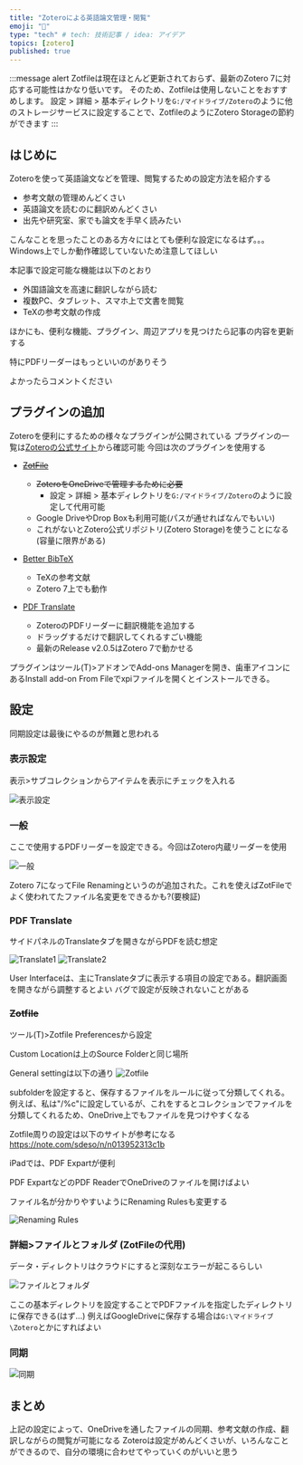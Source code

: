 ```yaml
---
title: "Zoteroによる英語論文管理・閲覧"
emoji: "🙌"
type: "tech" # tech: 技術記事 / idea: アイデア
topics: [zotero]
published: true
---
```


:::message alert
Zotfileは現在ほとんど更新されておらず、最新のZotero 7に対応する可能性はかなり低いです。
そのため、Zotfileは使用しないことをおすすめします。
設定 > 詳細 > 基本ディレクトリを`G:/マイドライブ/Zotero`のように他のストレージサービスに設定することで、ZotfileのようにZotero Storageの節約ができます
:::

## はじめに

Zoteroを使って英語論文などを管理、閲覧するための設定方法を紹介する

- 参考文献の管理めんどくさい
- 英語論文を読むのに翻訳めんどくさい
- 出先や研究室、家でも論文を手早く読みたい

こんなことを思ったことのある方々にはとても便利な設定になるはず。。。
Windows上でしか動作確認していないため注意してほしい

本記事で設定可能な機能は以下のとおり

- 外国語論文を高速に翻訳しながら読む
- 複数PC、タブレット、スマホ上で文書を閲覧
- TeXの参考文献の作成

ほかにも、便利な機能、プラグイン、周辺アプリを見つけたら記事の内容を更新する

特にPDFリーダーはもっといいのがありそう

よかったらコメントください

## プラグインの追加

Zoteroを便利にするための様々なプラグインが公開されている
プラグインの一覧は[Zoteroの公式サイト](https://www.zotero.org/support/plugins)から確認可能
今回は次のプラグインを使用する

- ~~[ZotFile](http://zotfile.com/)~~

  - ~~ZoteroをOneDriveで管理するために必要~~
    - 設定 > 詳細 > 基本ディレクトリを`G:/マイドライブ/Zotero`のように設定して代用可能
  - Google DriveやDrop Boxも利用可能(パスが通せればなんでもいい)
  - これがないとZotero公式リポジトリ(Zotero Storage)を使うことになる(容量に限界がある)

- [Better BibTeX](https://retorque.re/zotero-better-bibtex/)

  - TeXの参考文献
  - Zotero 7上でも動作

- [PDF Translate](https://github.com/windingwind/zotero-pdf-translate)

  - ZoteroのPDFリーダーに翻訳機能を追加する
  - ドラッグするだけで翻訳してくれるすごい機能
  - 最新のRelease v2.0.5はZotero 7で動かせる

プラグインはツール(T)\>アドオンでAdd-ons Managerを開き、歯車アイコンにあるInstall add-on From Fileでxpiファイルを開くとインストールできる。

## 設定

同期設定は最後にやるのが無難と思われる

### 表示設定

表示\>サブコレクションからアイテムを表示にチェックを入れる

![表示設定](/images/zotero/view.png)

### 一般

ここで使用するPDFリーダーを設定できる。今回はZotero内蔵リーダーを使用

![一般](/images/zotero/standard.png)

Zotero 7になってFile Renamingというのが追加された。これを使えばZotFileでよく使われてたファイル名変更をできるかも?(要検証)

### PDF Translate

サイドパネルのTranslateタブを開きながらPDFを読む想定

![Translate1](/images/zotero/translate1.png)
![Translate2](/images/zotero/translate2.png)

User Interfaceは、主にTranslateタブに表示する項目の設定である。翻訳画面を開きながら調整するとよい
バグで設定が反映されないことがある

### ~~Zotfile~~

ツール(T)\>Zotfile Preferencesから設定

Custom Locationは上のSource Folderと同じ場所

General settingは以下の通り
![Zotfile](/images/zotero/zotfile.png)

subfolderを設定すると、保存するファイルをルールに従って分類してくれる。例えば、私は"/%c"に設定しているが、これをするとコレクションでファイルを分類してくれるため、OneDrive上でもファイルを見つけやすくなる

Zotfile周りの設定は以下のサイトが参考になる
<https://note.com/sdeso/n/n013952313c1b>

iPadでは、PDF Expartが便利

PDF ExpartなどのPDF ReaderでOneDriveのファイルを開けばよい

ファイル名が分かりやすいようにRenaming Rulesも変更する

![Renaming Rules](/images/zotero/rename.png)

### 詳細\>ファイルとフォルダ (ZotFileの代用)

データ・ディレクトリはクラウドにすると深刻なエラーが起こるらしい

![ファイルとフォルダ](/images/zotero/folder.png)

ここの基本ディレクトリを設定することでPDFファイルを指定したディレクトリに保存できる(はず...)
例えばGoogleDriveに保存する場合は`G:\マイドライブ\Zotero`とかにすればよい

### 同期

![同期](/images/zotero/sync.png)

## まとめ

上記の設定によって、OneDriveを通したファイルの同期、参考文献の作成、翻訳しながらの閲覧が可能になる
Zoteroは設定がめんどくさいが、いろんなことができるので、自分の環境に合わせてやっていくのがいいと思う
